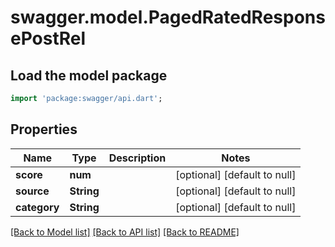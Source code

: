 # swagger.model.PagedRatedResponsePostRel

## Load the model package
```dart
import 'package:swagger/api.dart';
```

## Properties
Name | Type | Description | Notes
------------ | ------------- | ------------- | -------------
**score** | **num** |  | [optional] [default to null]
**source** | **String** |  | [optional] [default to null]
**category** | **String** |  | [optional] [default to null]

[[Back to Model list]](../README.md#documentation-for-models) [[Back to API list]](../README.md#documentation-for-api-endpoints) [[Back to README]](../README.md)


